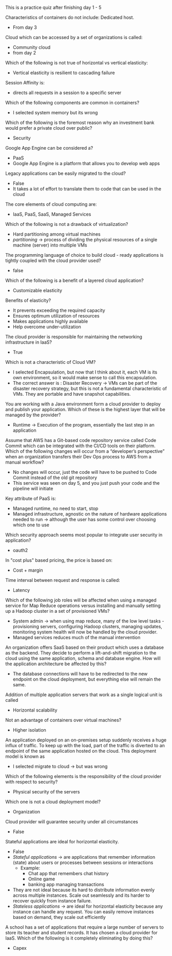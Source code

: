 This is a practice quiz after finishing day 1 - 5

Characteristics of containers do not include: Dedicated host.
- From day 3

Cloud which can be accessed by a set of organizations is called:
- Community cloud 
- from day 2

Which of the following is not true of horizontal vs vertical elasticity:
- Vertical elasticity is resilient to cascading failure

Session Affinity is:
- directs all requests in a session to a specific server

Which of the following components are common in containers?
- I selected system memory but its wrong

Which of the following is the foremost reason why an investment bank would prefer a private cloud over public?
- Security 

Google App Engine can be considered a?
- PaaS
- Google App Engine is a platform that allows you to develop web apps

Legacy applications can be easily migrated to the cloud?
- False
- It takes a lot of effort to translate them to code that can be used in the cloud

The core elements of cloud computing are:
- IaaS, PaaS, SaaS, Managed Services

Which of the following is not a drawback of virtualization?
- Hard partitioning among virtual machines
- *partitioning* -> process of dividing the physical resources of a single machine (server) into multiple VMs

The programming language of choice to build cloud - ready applications is tightly coupled with the cloud provider used?
- false

Which of the following is a benefit of a layered cloud application?
- Customizable elasticity 

Benefits of elasticity?
- It prevents exceeding the required capacity
- Ensures optimum utilization of resources
- Makes applications highly available
- Help overcome under-utilization 

The cloud provider is responsible for maintaining the networking infrastructure in IaaS?
- True

Which is not a characteristic of Cloud VM?
- I selected Encapsulation, but now that I think about it, each VM is its own environment, so it would make sense to call this encapsulation.
- The correct answer is : Disaster Recovery -> VMs can be part of the disaster recovery strategy, but this is not a fundamental characteristic of VMs. They are portable and have snapshot capabilities. 

You are working with a Java environment form a cloud provider to deploy and publish your application. Which of these is the highest layer that will be managed by the provider?
- Runtime -> Execution of the program, essentially the last step in an application

Assume that AWS has a Git-based code repository service called Code Commit which can be integrated with the CI/CD tools on their platform. Which of the following changes will occur from a “developer’s perspective” when an organization transfers their Dev Ops process to AWS from a manual workflow?
- No changes will occur, just the code will have to be pushed to Code Commit instead of the old git repository
- This service was seen on day 5, and you just push your code and the pipeline will initiate 

Key attribute of PaaS is:
- Managed runtime, no need to start, stop
- Managed infrastructure, agnostic on the nature of hardware applications needed to run -> although the user has some control over choosing which one to use

Which security approach seems most popular to integrate user security in application? 
- oauth2

In "cost plus" based pricing, the price is based on:
- Cost + margin

Time interval between request and response is called:
- Latency 

Which of the following job roles will be affected when using a managed service for Map Reduce operations versus installing and manually setting up a Hadoop cluster in a set of provisioned VMs?
- System admin -> when using map reduce, many of the low level tasks - provisioning servers, configuring Hadoop clusters, managing updates, monitoring system health will now be handled by the cloud provider.
- Managed services reduces much of the manual intervention 

An organization offers SaaS based on their product which uses a database as the backend. They decide to perform a lift-and-shift migration to the cloud using the same application, schema and database engine. How will the application architecture be affected by this?
- The database connections will have to be redirected to the new endpoint on the cloud deployment, but everything else will remain the same.

Addition of multiple application servers that work as a single logical unit is called
- Horizontal scalability

Not an advantage of containers over virtual machines?
- Higher isolation

An application deployed on an on-premises setup suddenly receives a huge influx of traffic. To keep up with the load, part of the traffic is diverted to an endpoint of the same application hosted on the cloud. This deployment model is known as
- I selected migrate to cloud -> but was wrong

Which of the following elements is the responsibility of the cloud provider with respect to security?
- Physical security of the servers

Which one is not a cloud deployment model?
- Organization

Cloud provider will guarantee security under all circumstances
- False

Stateful applications are ideal for horizontal elasticity.
- False
- *Stateful applications* -> are applications that remember information (state) about users or processes between sessions or interactions
	- Example:
		- Chat app that remembers chat history
		- Online game 
		- banking app managing transactions
- They are not ideal because its hard to distribute information evenly across multiple instances. Scale out seamlessly and its harder to recover quickly from instance failure. 
- *Stateless applications* -> are ideal for horizontal elasticity because any instance can handle any request. You can easily remove instances based on demand, they scale out efficiently

A school has a set of applications that require a large number of servers to store its teacher and student records. It has chosen a cloud provider for IaaS. Which of the following is it completely eliminating by doing this?
- Capex
